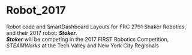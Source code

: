 # Robot_2017
Robot code and SmartDashboard Layouts for FRC 2791 Shaker Robotics, and their 2017 robot: __*Stoker*__.<br/>
__*Stoker*__ will be competing in the 2017 FIRST Robotics Competition, _STEAMWorks_ at the Tech Valley and New York City Regionals
